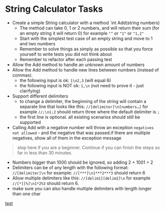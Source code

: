 # String Calculator Tasks


- Create a simple String calculator with a method `int Add(string numbers)
    - The method can take 0, 1 or 2 numbers, and will return their sum (for an empty string it will return 0) for example `""` or `"1"` or `"1,2"`
    - Start with the simplest test case of an empty string and move to 1 and two numbers
    - Remember to solve things as simply as possible so that you force yourself to write tests you did not think about
    - Remember to refactor after each passing test
- Allow the Add method to handle an unknown amount of numbers
- Allow the Add method to handle new lines between numbers (instead of commas).
    - the following input is ok:  `1\n2,3`  (will equal 6)
    - the following input is NOT ok:  `1,\n` (not need to prove it - just clarifying)
- Support different delimiters
    - to change a delimiter, the beginning of the string will contain a separate line that looks like this:   `//[delimiter]\n[numbers…]` for example `//;\n1;2` should return three where the default delimiter is `;`
    - the first line is optional. all existing scenarios should still be supported
- Calling Add with a negative number will throw an exception `negatives not allowed` - and the negative that was passed.if there are multiple negatives, show all of them in the exception message

> stop here if you are a beginner. Continue if you can finish the steps so far in less than 30 minutes.

- Numbers bigger than 1000 should be ignored, so adding 2 + 1001  = 2
- Delimiters can be of any length with the following format:  `//[delimiter]\n` for example: `//[***]\n1***2***3` should return 6
- Allow multiple delimiters like this:  `//[delim1][delim2]\n` for example `//[*][%]\n1*2%3` should return 6.
- make sure you can also handle multiple delimiters with length longer than one char

[test](/docs/README.md)
